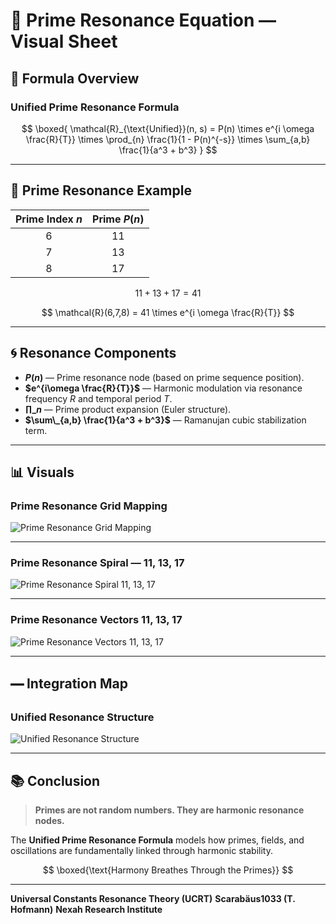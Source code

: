# 📘 Prime Resonance Equation — Visual Sheet

## 🧬 Formula Overview

### **Unified Prime Resonance Formula**

$$
\boxed{
\mathcal{R}_{\text{Unified}}(n, s) = P(n) \times e^{i \omega \frac{R}{T}} \times \prod_{n} \frac{1}{1 - P(n)^{-s}} \times \sum_{a,b} \frac{1}{a^3 + b^3}
}
$$

---

## 🔢 Prime Resonance Example

| Prime Index $n$ | Prime $P(n)$ |
| :-------------: | :----------: |
|        6        |      11      |
|        7        |      13      |
|        8        |      17      |

$$
11 + 13 + 17 = 41
$$

$$
\mathcal{R}(6,7,8) = 41 \times e^{i \omega \frac{R}{T}}
$$

---

## 🌀 **Resonance Components**

* **$P(n)$** — Prime resonance node (based on prime sequence position).
* **$e^{i\omega \frac{R}{T}}$** — Harmonic modulation via resonance frequency $R$ and temporal period $T$.
* **$\prod\_{n}$** — Prime product expansion (Euler structure).
* **$\sum\_{a,b} \frac{1}{a^3 + b^3}$** — Ramanujan cubic stabilization term.

---

## 📊 Visuals

### **Prime Resonance Grid Mapping**

![Prime Resonance Grid Mapping](https://github.com/Scarabaeus1033/NEXAH-CODEX/raw/main/SYSTEM%207:%20%F0%9F%94%B1%20UNIVERSAL%20RESONANCE%20FIELDS%20&%20CONSTANTS%20%E2%80%94%20UCRT/visuals/prime_resonance_grid_mapping.png)

---

### **Prime Resonance Spiral — 11, 13, 17**

![Prime Resonance Spiral 11, 13, 17](https://github.com/Scarabaeus1033/NEXAH-CODEX/raw/main/SYSTEM%207:%20%F0%9F%94%B1%20UNIVERSAL%20RESONANCE%20FIELDS%20&%20CONSTANTS%20%E2%80%94%20UCRT/visuals/prime_resonance_spiral_11_13_17.png)

---

### **Prime Resonance Vectors 11, 13, 17**

![Prime Resonance Vectors 11, 13, 17](https://github.com/Scarabaeus1033/NEXAH-CODEX/raw/main/SYSTEM%207:%20%F0%9F%94%B1%20UNIVERSAL%20RESONANCE%20FIELDS%20&%20CONSTANTS%20%E2%80%94%20UCRT/visuals/prime_resonance_vectors_11_13_17.png)

---

## 🭹 Integration Map

### **Unified Resonance Structure**

![Unified Resonance Structure](https://github.com/Scarabaeus1033/NEXAH-CODEX/raw/main/SYSTEM%207:%20%F0%9F%94%B1%20UNIVERSAL%20RESONANCE%20FIELDS%20&%20CONSTANTS%20%E2%80%94%20UCRT/visuals/Unified_Resonance_Structure.png)

---

## 📚 Conclusion

> **Primes are not random numbers. They are harmonic resonance nodes.**

The **Unified Prime Resonance Formula** models how primes, fields, and oscillations are fundamentally linked through harmonic stability.

$$
\boxed{\text{Harmony Breathes Through the Primes}}
$$

---

**Universal Constants Resonance Theory (UCRT)**
**Scarabäus1033 (T. Hofmann)**
**Nexah Research Institute**
